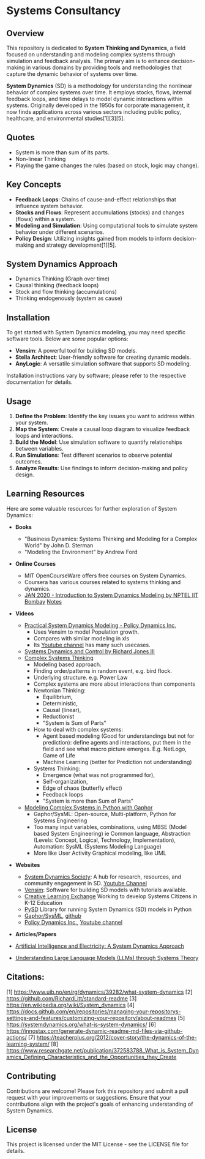 # Systems Consultancy

## Overview
This repository is dedicated to **System Thinking and Dynamics**, a field focused on understanding and modeling complex systems through simulation and feedback analysis. The primary aim is to enhance decision-making in various domains by providing tools and methodologies that capture the dynamic behavior of systems over time.

**System Dynamics** (SD) is a methodology for understanding the nonlinear behavior of complex systems over time. It employs stocks, flows, internal feedback loops, and time delays to model dynamic interactions within systems. Originally developed in the 1950s for corporate management, it now finds applications across various sectors including public policy, healthcare, and environmental studies[1][3][5].

## Quotes 
- System is more than sum of its parts. 
- Non-linear Thinking
- Playing the game changes the rules (based on stock, logic may change).

## Key Concepts
- **Feedback Loops**: Chains of cause-and-effect relationships that influence system behavior.
- **Stocks and Flows**: Represent accumulations (stocks) and changes (flows) within a system.
- **Modeling and Simulation**: Using computational tools to simulate system behavior under different scenarios.
- **Policy Design**: Utilizing insights gained from models to inform decision-making and strategy development[1][5].

## System Dynamics Approach
- Dynamics Thinking (Graph over time)
- Causal thinking (feedback loops)
- Stock and flow thinking (accumulations)
- Thinking endogenously (system as cause)


## Installation
To get started with System Dynamics modeling, you may need specific software tools. Below are some popular options:
- **Vensim**: A powerful tool for building SD models.
- **Stella Architect**: User-friendly software for creating dynamic models.
- **AnyLogic**: A versatile simulation software that supports SD modeling.

Installation instructions vary by software; please refer to the respective documentation for details.

## Usage
1. **Define the Problem**: Identify the key issues you want to address within your system.
2. **Map the System**: Create a causal loop diagram to visualize feedback loops and interactions.
3. **Build the Model**: Use simulation software to quantify relationships between variables.
4. **Run Simulations**: Test different scenarios to observe potential outcomes.
5. **Analyze Results**: Use findings to inform decision-making and policy design.

## Learning Resources
Here are some valuable resources for further exploration of System Dynamics:
- **Books**
  - "Business Dynamics: Systems Thinking and Modeling for a Complex World" by John D. Sterman
  - "Modeling the Environment" by Andrew Ford

- **Online Courses**
  - MIT OpenCourseWare offers free courses on System Dynamics.
  - Coursera has various courses related to systems thinking and dynamics.
  - [JAN 2020 - Introduction to System Dynamics Modeling by NPTEL IIT Bombay](https://www.youtube.com/playlist?list=PLOzRYVm0a65fFQDTWYF4hzo6be81blfHo)  [Notes](./Notes_SystemDynamics.md)

- **Videos**
  - [Practical System Dynamics Modeling - Policy Dynamics Inc.](https://www.youtube.com/watch?v=A-8mfOxeFMQ)
	- Uses Vensim to model Population growth. 
	- Compares with similar modeling in xls
	- Its [Youtube channel](https://www.youtube.com/@policy.dynamics) has many such usecases.
  - [Systems Dynamics and Control by Richard Jones III](https://www.youtube.com/playlist?list=PLwBW_NrP7cJXAmG3tg32Q3Q-QL3xvmJvC)
  - [Complex Systems Thinking](https://www.youtube.com/watch?v=0-CSs1UEbFQ)
	- Modeling based approach.
	- Finding order/patterns in random event, e.g. bird flock. 
	- Underlying structure. e.g. Power Law
	- Complex systems are more about interactions than components
	- Newtonian Thinking: 
		- Equilibrium, 
		- Deterministic, 
		- Causal (linear), 
		- Reductionist 
		- "System is Sum of Parts"
	- How to deal with complex systems: 
		- Agent based modeling (Good for understandings but not for prediction): define agents and interactions, put them in the field and see what macro picture emerges. E.g. NetLogo, Game of Life
		- Machine Learning (better for Prediction not understanding)
	- Systems Thinking: 
		- Emergence (what was not programmed for), 
		- Self-organization, 
		- Edge of chaos (butterfly effect)
		- Feedback loops
		- "System is more than Sum of Parts"  
  - [Modeling Complex Systems in Python with Gaphor](https://www.youtube.com/watch?v=PnWKsr2csXg)
	- Gaphor/SysML: Open-source, Multi-platform, Python for Systems Engineering
	- Too many input variables, combinations, using MBSE (Model based System Engineering) ie Common language, Abstraction (Levels: Concept, Logical, Technology, Implementation), Automation: SysML (Systems Modeling Language)
	- More like User Activity Graphical modeling, like UML  
  
- **Websites**
  - [System Dynamics Society](https://systemdynamics.org): A hub for research, resources, and community engagement in SD. [Youtube Channel](https://www.youtube.com/@systemdynamics_)
  - [Vensim](https://vensim.com): Software for building SD models with tutorials available.
  - [Creative Learning Exchange](http://www.clexchange.org/) Working to develop Systems Citizens in K-12 Education
  - [PySD](https://github.com/SDXorg/pysd) Library for running System Dynamics (SD) models in Python
  - [Gaphor/SysML](https://gaphor.org/), [github](https://github.com/gaphor/gaphor)
  - [Policy Dynamics Inc.](https://www.policydynamics.ca/), [Youtube channel](https://www.youtube.com/@policy.dynamics/featured)
  
 - **Articles/Papers**
 - [Artificial Intelligence and Electricity: A System Dynamics Approach](https://www.se.com/ww/en/insights/sustainability/sustainability-research-institute/artificial-intelligence-electricity-system-dynamics-approach/)
 - [Understanding Large Language Models (LLMs) through Systems Theory](https://www.linkedin.com/pulse/understanding-large-language-models-llms-through-systems-boray-l8huc/?trackingId=etDwEKXVT8al7E%2Fm6yvi1w%3D%3D)


## Citations:
[1] https://www.uib.no/en/rg/dynamics/39282/what-system-dynamics
[2] https://github.com/RichardLitt/standard-readme
[3] https://en.wikipedia.org/wiki/System_dynamics
[4] https://docs.github.com/en/repositories/managing-your-repositorys-settings-and-features/customizing-your-repository/about-readmes
[5] https://systemdynamics.org/what-is-system-dynamics/
[6] https://innostax.com/generate-dynamic-readme-md-files-via-github-actions/
[7] https://teacherplus.org/2012/cover-story/the-dynamics-of-the-learning-system/
[8] https://www.researchgate.net/publication/372583788_What_is_System_Dynamics_Defining_Characteristics_and_the_Opportunities_they_Create 


## Contributing
Contributions are welcome! Please fork this repository and submit a pull request with your improvements or suggestions. Ensure that your contributions align with the project's goals of enhancing understanding of System Dynamics.

## License
This project is licensed under the MIT License - see the LICENSE file for details.
